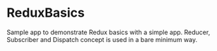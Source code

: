 # ReduxBasics
Sample app to demonstrate Redux basics with a simple app. Reducer, Subscriber and Dispatch concept is used in a bare minimum way.
